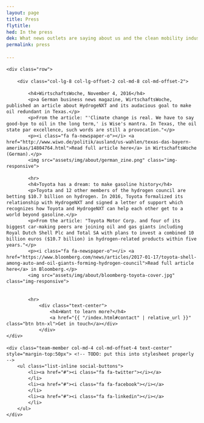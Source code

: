 ```yaml
---
layout: page
title: Press
flytitle: 
hed: In the press
dek: What news outlets are saying about us and the clean mobility industry
permalink: press

---
```

<!-- SMAG displays recent posts   -->

<div class="container">

	<div class="row">

		<div class="col-lg-8 col-lg-offset-2 col-md-8 col-md-offset-2">
			
			<h4>WirtschaftsWoche, November 4, 2016</h4>
			<p>a German business news magazine, WirtschaftsWoche, published an article about HydrogeNXT and its audacious goal to make oil redundant in Texas.</p>
			<p>From the article: "'Climate change is real. We have to say good-bye to oil in the long term,' is Wise's mantra. In Texas, the oil state par excellence, such words are still a provocation."</p>
			<p><i class="fa fa-newspaper-o"></i> <a href="http://www.wiwo.de/politik/ausland/us-wahlen/texas-das-bayern-amerikas/14804764.html">Read full article here</a> in WirtschaftsWoche (German).</p>
			<img src="assets/img/about/german_zine.png" class="img-responsive">
			 
			<hr>	
			<h4>Toyota has a dream: to make gasoline history</h4>
			<p>Toyota and 12 other members of the hydrogen council are betting $10.7 billion on hydrogen. In 2016, Toyota formalized its relationship with HydrogeNXT and signed a letter of support which recognizes how Toyota and HydrogeNXT can help each other get to a world beyond gasoline.</p>
			<p>From the article: "Toyota Motor Corp. and four of its biggest car-making peers are joining oil and gas giants including Royal Dutch Shell Plc and Total SA with plans to invest a combined 10 billion euros ($10.7 billion) in hydrogen-related products within five years."</p>
			<p><i class="fa fa-newspaper-o"></i> <a href="https://www.bloomberg.com/news/articles/2017-01-17/toyota-shell-among-auto-and-oil-giants-forming-hydrogen-council">Read full article here</a> in Bloomberg.</p>
			<img src="assets/img/about/bloomberg-toyota-cover.jpg" class="img-responsive">
			

			<hr>
				<div class="text-center">			
					<h4>Want to learn more?</h4>
					<a href="{{ "/index.html#contact" | relative_url }}" class="btn btn-xl">Get in touch</a></div>
				</div>
	</div>

	<div class="team-member col-md-4 col-md-offset-4 text-center" style="margin-top:50px"> <!-- TODO: put this into stylesheet properly -->
		<ul class="list-inline social-buttons">
			<li><a href="#"><i class="fa fa-twitter"></i></a>
			</li>
			<li><a href="#"><i class="fa fa-facebook"></i></a>
			</li>
			<li><a href="#"><i class="fa fa-linkedin"></i></a>
			</li>
		</ul>
	</div>
</div>
	



